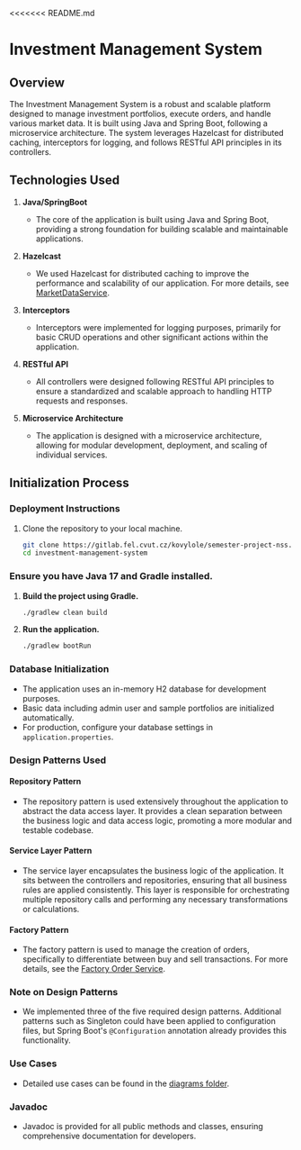 <<<<<<< README.md
# Investment Management System

## Overview

The Investment Management System is a robust and scalable platform designed to manage investment portfolios, execute orders, and handle various market data. It is built using Java and Spring Boot, following a microservice architecture. The system leverages Hazelcast for distributed caching, interceptors for logging, and follows RESTful API principles in its controllers.

## Technologies Used

1. **Java/SpringBoot**
    - The core of the application is built using Java and Spring Boot, providing a strong foundation for building scalable and maintainable applications.

2. **Hazelcast**
    - We used Hazelcast for distributed caching to improve the performance and scalability of our application. For more details, see [MarketDataService](src/main/java/cz/cvut/nss/investmentmanagementsystem/service/MarketDataService.java).

3. **Interceptors**
    - Interceptors were implemented for logging purposes, primarily for basic CRUD operations and other significant actions within the application.

4. **RESTful API**
    - All controllers were designed following RESTful API principles to ensure a standardized and scalable approach to handling HTTP requests and responses.

5. **Microservice Architecture**
    - The application is designed with a microservice architecture, allowing for modular development, deployment, and scaling of individual services.

## Initialization Process

### Deployment Instructions
1. Clone the repository to your local machine.
   ```bash
   git clone https://gitlab.fel.cvut.cz/kovylole/semester-project-nss.git
   cd investment-management-system
### Ensure you have Java 17 and Gradle installed.

1. **Build the project using Gradle.**

    ```bash
    ./gradlew clean build
    ```

2. **Run the application.**

    ```bash
    ./gradlew bootRun
    ```

### Database Initialization
- The application uses an in-memory H2 database for development purposes.
- Basic data including admin user and sample portfolios are initialized automatically.
- For production, configure your database settings in `application.properties`.

### Design Patterns Used

#### Repository Pattern
- The repository pattern is used extensively throughout the application to abstract the data access layer. It provides a clean separation between the business logic and data access logic, promoting a more modular and testable codebase.

#### Service Layer Pattern
- The service layer encapsulates the business logic of the application. It sits between the controllers and repositories, ensuring that all business rules are applied consistently. This layer is responsible for orchestrating multiple repository calls and performing any necessary transformations or calculations.

#### Factory Pattern
- The factory pattern is used to manage the creation of orders, specifically to differentiate between buy and sell transactions. For more details, see the [Factory Order Service](src/main/java/cz/cvut/nss/investmentmanagementsystem/service/factoryorder).

### Note on Design Patterns
- We implemented three of the five required design patterns. Additional patterns such as Singleton could have been applied to configuration files, but Spring Boot's `@Configuration` annotation already provides this functionality.

### Use Cases
- Detailed use cases can be found in the [diagrams folder](diagrams).

### Javadoc
- Javadoc is provided for all public methods and classes, ensuring comprehensive documentation for developers.
